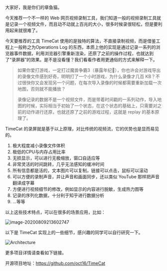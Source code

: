 大家好，我是你们的章鱼猫。

今天推荐一个不一样的 Web 网页视频录制工具，我们知道一般的视频录制工具就是记录一个视频文件，而且动不动就上百兆的大小，很多时候录很轻松，但是要利用起来就很难了。

今天要推荐的工具 TimeCat 使用的是独特的算法，不直接录制视频，而是借鉴工程上一般称之为Operations Log 的东西，本质上他的实现是通过记录一系列的浏览器事件数据，利用浏览器引擎重新渲染，还原了之前的操作过程，也就达到了“录屏器”的效果。是不是没看懂？我们看看作者用更通俗的方式来解释一下。

> 如果你爱打游戏，一定打过魔兽争霸3（暴露年纪🤣），你也许会对游戏导出的录像文件感到好奇，明明打了一个小时游戏，为什么录像才几百 KB？不过很快你又会发现另一个问题，在每次导入录像的时候都需要重新加载一次地图，否则就不能播放？
>
> 录像记录的数据不是一个视频文件，而是带着时间戳的一系列动作，导入地图的时候，实际相当于初始了一个状态，在这个状态的基础上，只需要对之前的动作进行还原，也就还原了之前的游戏过程，这就是 replay 的基本原理了。

TimeCat 的录屏就是基于以上原理，对比传统的视频流，它的优势也是显而易见的。

1. 极大程度减小录像文件体积
2. 极低的CPU与内存占用比率
3. 无损显示，可以进行无极缩放，窗口自适应等
4. 非常灵活的时间跳转，几乎无法感知的缓冲时间
5. 所有信息都是活的，文本图片可以复制，链接可以点击，鼠标可以滚动
6. 可以方便的录制声音，并让声音和画面同步，还以类似 YouTube 那样把声音翻译成字幕
7. 方便进行视频细节的修改，例如显示的内容进行脱敏，生成热力图等
8. 记录的序列化数据，十分利于知乎进行数据分析
9. ...等等

以上这些技术特点，可以在很多的场景应用，比如：

![image-20200809213602747](/Users/zhupeng/Work/git/zhupeng.github.io/images/image-20200809213602747.png)

以下是 TimeCat 实现上的一些细节，感兴趣的同学可以自行研究一下。

![Architecture](https://github.com/oct16/TimeCat/raw/master/assets/architecture.png)

更多项目详情请查看如下链接。

开源项目地址：https://github.com/oct16/TimeCat